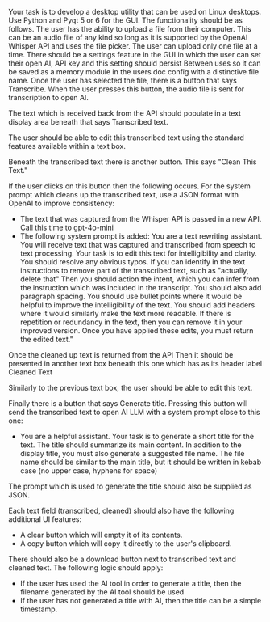 Your task is to develop a desktop utility that can be used on Linux desktops. Use Python and Pyqt 5 or 6 for the GUI. The functionality should be as follows. The user has the ability to upload a file from their computer. This can be an audio file of any kind so long as it is supported by the OpenAI Whisper API and uses the file picker. The user can upload only one file at a time. There should be a settings feature in the GUI in which the user can set their open AI, API key and this setting should persist Between uses so it can be saved as a memory module in the users doc config with a distinctive file name. Once the user has selected the file, there is a button that says Transcribe. When the user presses this button, the audio file is sent for transcription to open AI. 

The text which is received back from the API should populate in a text display area beneath that says Transcribed text. 

The user should be able to edit this transcribed text using the standard features available within a text box. 

Beneath the transcribed text there is another button. This says "Clean This Text."

If the user clicks on this button then the following occurs. For the system prompt which cleans up the transcribed text, use a JSON format with OpenAI to improve consistency:

- The text that was captured from the Whisper API is passed in a new API. Call this time to gpt-4o-mini
- The following system prompt is added: You are a text rewriting assistant. You will receive text that was captured and transcribed from speech to text processing. Your task is to edit this text for intelligibility and clarity. You should resolve any obvious typos. If you can identify in the text instructions to remove part of the transcribed text, such as "actually, delete that" Then you should action the intent, which you can infer from the instruction which was included in the transcript. You should also add paragraph spacing. You should use bullet points where it would be helpful to improve the intelligibility of the text. You should add headers where it would similarly make the text more readable. If there is repetition or redundancy in the text, then you can remove it in your improved version. Once you have applied these edits, you must return the edited text." 

Once the cleaned up text is returned from the API Then it should be presented in another text box beneath this one which has as its header label Cleaned Text

Similarly to the previous text box, the user should be able to edit this text. 

Finally there is a button that says Generate title. Pressing this button will send the transcribed text to open AI LLM with a system prompt close to this one:

- You are a helpful assistant. Your task is to generate a short title for the text. The title should summarize its main content. In addition to the display title, you must also generate a suggested file name. The file name should be similar to the main title, but it should be written in kebab case (no upper case, hyphens for space)

The prompt which is used to generate the title should also be supplied as JSON.

Each text field (transcribed, cleaned) should also have the following additional UI features:

- A clear button which will empty it of its contents. 
- A copy button which will copy it directly to the user's clipboard.   

There should also be a download button next to transcribed text and cleaned text. The following logic should apply:

- If the user has used the AI tool in order to generate a title, then the filename generated by the AI tool should be used
- If the user has not generated a title with AI, then the title can be a simple timestamp. 